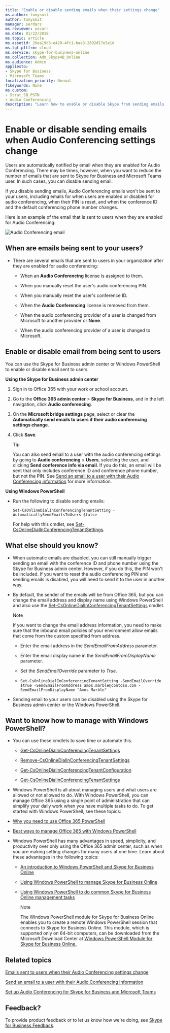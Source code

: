 ```yaml
---
title: "Enable or disable sending emails when their settings change"
ms.author: tonysmit
author: tonysmit
manager: serdars
ms.reviewer: oscarr
ms.date: 01/22/2018
ms.topic: article
ms.assetid: 26ea19d3-e420-4fc1-baa3-2692d17e5e1d
ms.tgt.pltfrm: cloud
ms.service: skype-for-business-online
ms.collection: Adm_Skype4B_Online
ms.audience: Admin
appliesto:
- Skype for Business 
- Microsoft Teams
localization_priority: Normal
f1keywords: None
ms.custom:
- Strat_SB_PSTN
- Audio Conferencing
description: "Learn how to enable or disable Skype from sending emails to users when settings such as pin changes or the default conferencing number changes. "
---
```


# Enable or disable sending emails when Audio Conferencing settings change

Users are automatically notified by email when they are enabled for Audio Conferencing. There may be times, however, when you want to reduce the number of emails that are sent to Skype for Business and Microsoft Teams user. In such cases, you can disable sending email.
  
If you disable sending emails, Audio Conferencing emails won't be sent to your users, including emails for when users are enabled or disabled for audio conferencing, when their PIN is reset, and when the conference ID and the default conferencing phone number changes.
  
Here is an example of the email that is sent to users when they are enabled for Audio Conferencing:
  
![Audio Conferencing email](../images/audio-conferencing-user-enabled.png)
  
## When are emails being sent to your users?

- There are several emails that are sent to users in your organization after they are enabled for audio conferencing:
    
  - When an **Audio Conferencing** license is assigned to them.
    
  - When you manually reset the user's audio conferencing PIN.
    
  - When you manually reset the user's conference ID.
    
  - When the **Audio Conferencing** license is removed from them.
    
  - When the audio conferencing provider of a user is changed from Microsoft to another provider or **None**.
    
  - When the audio conferencing provider of a user is changed to Microsoft.
    
## Enable or disable email from being sent to users

You can use the Skype for Business admin center or Windows PowerShell to enable or disable email sent to users.
  
 **Using the Skype for Business admin center**
  
1. Sign in to Office 365 with your work or school account.
    
2. Go to the **Office 365 admin center** > **Skype for Business**, and in the left navigation, click **Audio conferencing**.
    
3. On the **Microsoft bridge settings** page, select or clear the **Automatically send emails to users if their audio conferencing settings change**.
    
4. Click **Save**.
    
    > [!TIP]
    > You can also send email to a user with the audio conferencing settings by going to **Audio conferencing** > **Users**, selecting the user, and clicking **Send conference info via email**.  If you do this, an email will be sent that only includes conference ID and conference phone number, but not the PIN.  See [Send an email to a user with their Audio Conferencing information](send-an-email-to-a-user-with-their-dial-in-information.md) for more information.
  
 **Using Windows PowerShell**
  
- Run the following to disable sending emails: 
    
  ```
  Set-CsOnlineDialInConferencingTenantSetting -AutomaticallySendEmailsToUsers $false
  ```

    For help with this cmdlet, see [Set-CsOnlineDialInConferencingTenantSettings](https://go.microsoft.com/fwlink/?LinkId=715757).
    
## What else should you know?

- When automatic emails are disabled, you can still manually trigger sending an email with the conference ID and phone number using the Skype for Business admin center. However, if you do this, the PIN won't be included. If you want to reset the audio conferencing PIN and sending emails is disabled, you will need to send it to the user in another way.
    
- By default, the sender of the emails will be from Office 365, but you can change the email address and display name using Windows PowerShell and also use the [Set-CsOnlineDialInConferencingTenantSettings](https://go.microsoft.com/fwlink/?LinkId=715757) cmdlet.
    
    > [!NOTE]
    >  If you want to change the email address information, you need to make sure that the inbound email policies of your environment allow emails that come from the custom specified from address.
  
  - Enter the email address in the  _SendEmailFromAddress_ parameter.
    
  - Enter the email display name in the  _SendEmailFromDisplayName_ parameter.
    
  - Set the  _SendEmailOverride_ parameter to _True_.
    
  -  `Set-CsOnlineDialInConferencingTenantSetting -SendEmailOverride $true -SendEmailFromAddress amos.marble@contoso.com -SendEmailFromDisplayName "Amos Marble"`
    
- Sending email to your users can be disabled using the Skype for Business admin center or the Windows PowerShell.
    
## Want to know how to manage with Windows PowerShell?

- You can use these cmdlets to save time or automate this.
    
  - [Get-CsOnlineDialInConferencingTenantSettings](https://go.microsoft.com/fwlink/?LinkId=715760)
    
  - [Remove-CsOnlineDialInConferencingTenantSettings](https://go.microsoft.com/fwlink/?LinkId=715759)
    
  - [Get-CsOnlineDialinConferencingTenantConfiguration](https://go.microsoft.com/fwlink/?LinkId=715758)
    
  - [Get-CsOnlineDialInConferencingTenantSettings](https://go.microsoft.com/fwlink/?LinkId=715760)
    
-  Windows PowerShell is all about managing users and what users are allowed or not allowed to do. With Windows PowerShell, you can manage Office 365 using a single point of administration that can simplify your daily work when you have multiple tasks to do. To get started with Windows PowerShell, see these topics:
    
  - [Why you need to use Office 365 PowerShell](https://go.microsoft.com/fwlink/?LinkId=525041)
    
  - [Best ways to manage Office 365 with Windows PowerShell](https://go.microsoft.com/fwlink/?LinkId=525142)
    
- Windows PowerShell has many advantages in speed, simplicity, and productivity over only using the Office 365 admin center, such as when you are making setting changes for many users at one time. Learn about these advantages in the following topics: 
    
  - [An introduction to Windows PowerShell and Skype for Business Online](https://go.microsoft.com/fwlink/?LinkId=525039)
    
  - [Using Windows PowerShell to manage Skype for Business Online](https://go.microsoft.com/fwlink/?LinkId=525453)
    
  - [Using Windows PowerShell to do common Skype for Business Online management tasks](https://go.microsoft.com/fwlink/?LinkId=525038)
    
    > [!NOTE]
    > The Windows PowerShell module for Skype for Business Online enables you to create a remote Windows PowerShell session that connects to Skype for Business Online. This module, which is supported only on 64-bit computers, can be downloaded from the Microsoft Download Center at [Windows PowerShell Module for Skype for Business Online.](https://go.microsoft.com/fwlink/?LinkId=294688)
  
## Related topics

[Emails sent to users when their Audio Conferencing settings change](emails-sent-to-users-when-their-settings-change.md)

[Send an email to a user with their Audio Conferencing information](send-an-email-to-a-user-with-their-dial-in-information.md)

[Set up Audio Conferencing for Skype for Business and Microsoft Teams](set-up-audio-conferencing.md)

## Feedback?
To provide product feedback or to let us know how we're doing, see [Skype for Business Feedback](https://www.skypefeedback.com).